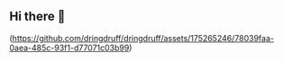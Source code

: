 ## Hi there 👋

(https://github.com/dringdruff/dringdruff/assets/175265246/78039faa-0aea-485c-93f1-d77071c03b99)

<!--
**dringdruff/dringdruff** is a ✨ _special_ ✨ repository because its `README.md` (this file) appears on your GitHub profile.

Here are some ideas to get you started:![Untitled]


- 🔭 I’m currently working on ...
- 🌱 I’m currently learning ...
- 👯 I’m looking to collaborate on ...
- 🤔 I’m looking for help with ...
- 💬 Ask me about ...
- 📫 How to reach me: ...
- 😄 Pronouns: ...
- ⚡ Fun fact: ...
-->
